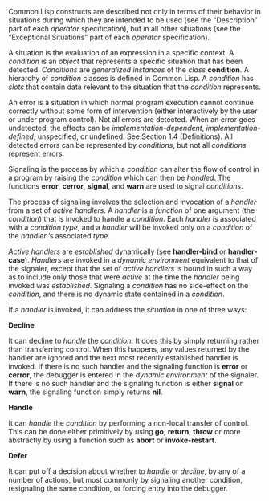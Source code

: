  



Common Lisp constructs are described not only in terms of their behavior in situations during which they are intended to be used (see the “Description” part of each *operator* specification), but in all other situations (see the “Exceptional Situations” part of each *operator* specification). 



A situation is the evaluation of an expression in a specific context. A *condition* is an *object* that represents a specific situation that has been detected. *Conditions* are *generalized instances* of the *class* **condition**. A hierarchy of *condition* classes is defined in Common Lisp. A *condition* has *slots* that contain data relevant to the situation that the *condition* represents. 



An error is a situation in which normal program execution cannot continue correctly without some form of intervention (either interactively by the user or under program control). Not all errors are detected. When an error goes undetected, the effects can be *implementation-dependent*, *implementation-defined*, unspecified, or undefined. See Section 1.4 (Definitions). All detected errors can be represented by *conditions*, but not all *conditions* represent errors. 



Signaling is the process by which a *condition* can alter the flow of control in a program by raising the *condition* which can then be *handled*. The functions **error**, **cerror**, **signal**, and **warn** are used to signal *conditions*. 



The process of signaling involves the selection and invocation of a *handler* from a set of *active handlers*. A *handler* is a *function* of one argument (the *condition*) that is invoked to handle a *condition*. Each *handler* is associated with a *condition type*, and a *handler* will be invoked only on a *condition* of the *handler* ’s associated *type*. 



*Active handlers* are *established* dynamically (see **handler-bind** or **handler-case**). *Handlers* are invoked in a *dynamic environment* equivalent to that of the signaler, except that the set of *active handlers* is bound in such a way as to include only those that were *active* at the time the *handler* being invoked was *established*. Signaling a *condition* has no side-effect on the *condition*, and there is no dynamic state contained in a *condition*. 



If a *handler* is invoked, it can address the *situation* in one of three ways: 



**Decline** 



It can decline to *handle* the *condition*. It does this by simply returning rather than transferring control. When this happens, any values returned by the handler are ignored and the next most recently established handler is invoked. If there is no such handler and the signaling function is **error** or **cerror**, the debugger is entered in the *dynamic environment* of the signaler. If there is no such handler and the signaling function is either **signal** or **warn**, the signaling function simply returns **nil**. 



**Handle** 



It can *handle* the *condition* by performing a non-local transfer of control. This can be done either primitively by using **go**, **return**, **throw** or more abstractly by using a function such as **abort** or **invoke-restart**. 







 



 



**Defer** 



It can put off a decision about whether to *handle* or *decline*, by any of a number of actions, but most commonly by signaling another condition, resignaling the same condition, or forcing entry into the debugger. 



